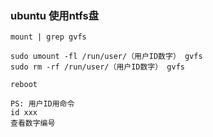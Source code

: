 ### ubuntu 使用ntfs盘
```
mount | grep gvfs

sudo umount -fl /run/user/（用户ID数字） gvfs
sudo rm -rf /run/user/（用户ID数字） gvfs

reboot

PS: 用户ID用命令
id xxx
查看数字编号
```